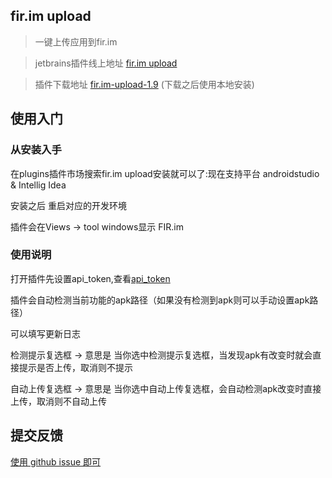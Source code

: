 fir.im upload
---
> 一键上传应用到fir.im

> jetbrains插件线上地址 [fir.im upload](https://plugins.jetbrains.com/plugin/7640?pr=androidstudio)

> 插件下载地址 [fir.im-upload-1.9](http://firweb.fir.im/fir_plugin_1.9.0.zip) (下载之后使用本地安装)



## 使用入门
### 从安装入手

在plugins插件市场搜索fir.im upload安装就可以了:现在支持平台 androidstudio & Intellig Idea

安装之后 重启对应的开发环境

插件会在Views -> tool windows显示 FIR.im

### 使用说明

打开插件先设置api_token,查看[api_token](http://fir.im/user/info)

插件会自动检测当前功能的apk路径（如果没有检测到apk则可以手动设置apk路径）

可以填写更新日志

检测提示复选框 -> 意思是 当你选中检测提示复选框，当发现apk有改变时就会直接提示是否上传，取消则不提示

自动上传复选框 -> 意思是 当你选中自动上传复选框，会自动检测apk改变时直接上传，取消则不自动上传


## 提交反馈

[使用 github issue 即可](https://github.com/FIRHQ/fir_intellig_plugin/issues)
